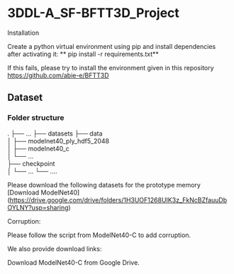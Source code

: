 # 3DDL-A_SF-BFTT3D_Project

Installation 

Create a python virtual environment using pip and install dependencies after activating it:
**
pip install -r requirements.txt**

If this fails, please try to install the environment given in this repository https://github.com/abie-e/BFTT3D


## Dataset

### Folder structure

.
├── ...
├── datasets
├── data                    
│   ├── modelnet40_ply_hdf5_2048          
│   ├── modelnet40_c         
│   └── ...                
├── checkpoint                   
│   └── ... 
└── ....


Please download the following datasets for the prototype memory
[Download ModelNet40] (https://drive.google.com/drive/folders/1H3UOF1268UIK3z_FkNcBZfauuDbOYLNY?usp=sharing)

Corruption:

Please follow the script from ModelNet40-C to add corruption.

We also provide download links:

Download ModelNet40-C from Google Drive.
